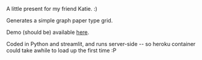 A little present for my friend Katie. :)

Generates a simple graph paper type grid.

Demo (should be) available [here](https://gridgen.herokuapp.com).

Coded in Python and streamlit, and runs server-side -- so heroku container could take awhile to load up the first time :P
